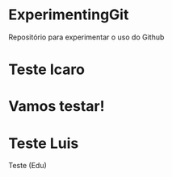 # ExperimentingGit
 Repositório para experimentar o uso do Github
 # Teste Icaro

# Vamos testar!

# Teste Luis

Teste (Edu)
